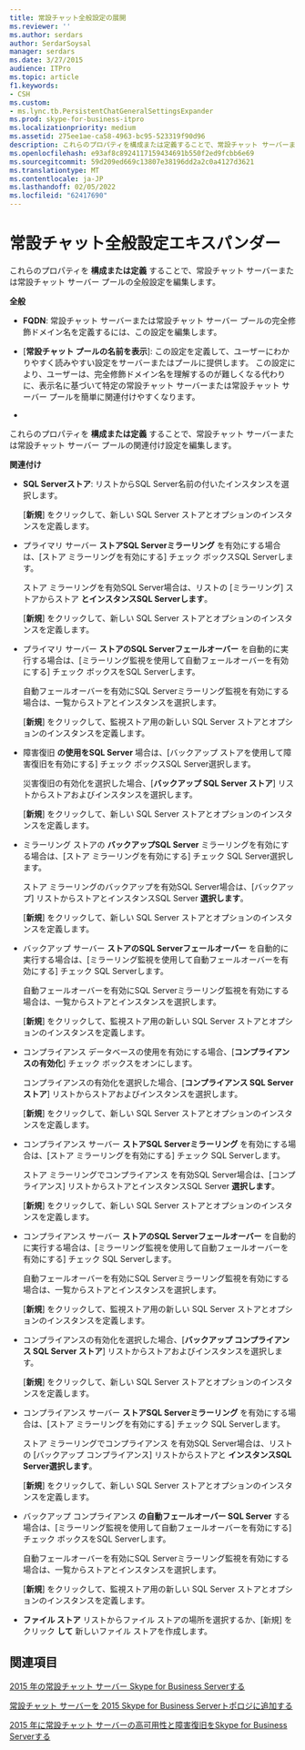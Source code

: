 ```yaml
---
title: 常設チャット全般設定の展開
ms.reviewer: ''
ms.author: serdars
author: SerdarSoysal
manager: serdars
ms.date: 3/27/2015
audience: ITPro
ms.topic: article
f1.keywords:
- CSH
ms.custom:
- ms.lync.tb.PersistentChatGeneralSettingsExpander
ms.prod: skype-for-business-itpro
ms.localizationpriority: medium
ms.assetid: 275ee1ae-ca58-4963-bc95-523319f90d96
description: これらのプロパティを構成または定義することで、常設チャット サーバーまたは常設チャット サーバー プールの全般設定を編集します。
ms.openlocfilehash: e93af8c8924117159434691b550f2ed9fcbb6e69
ms.sourcegitcommit: 59d209ed669c13807e38196dd2a2c0a4127d3621
ms.translationtype: MT
ms.contentlocale: ja-JP
ms.lasthandoff: 02/05/2022
ms.locfileid: "62417690"
---
```

# <a name="persistent-chat-general-settings-expander"></a>常設チャット全般設定エキスパンダー
 
これらのプロパティを **構成または定義** することで、常設チャット サーバーまたは常設チャット サーバー プールの全般設定を編集します。
  
 **全般**
  
- **FQDN**: 常設チャット サーバーまたは常設チャット サーバー プールの完全修飾ドメイン名を定義するには、この設定を編集します。
    
- [**常設チャット プールの名前を表示**]: この設定を定義して、ユーザーにわかりやすく読みやすい設定をサーバーまたはプールに提供します。 この設定により、ユーザーは、完全修飾ドメイン名を理解するのが難しくなる代わりに、表示名に基づいて特定の常設チャット サーバーまたは常設チャット サーバー プールを簡単に関連付けやすくなります。
    
- [**常設チャットのポート**]: 常設チャットに使用するポートを指定します。
    
これらのプロパティを **構成または定義** することで、常設チャット サーバーまたは常設チャット サーバー プールの関連付け設定を編集します。
  
 **関連付け**
  
- **SQL Serverストア**: リストからSQL Server名前の付いたインスタンスを選択します。
    
    [**新規**] をクリックして、新しい SQL Server ストアとオプションのインスタンスを定義します。
    
- プライマリ サーバー **ストアSQL Serverミラーリング** を有効にする場合は、[ストア ミラーリングを有効にする] チェック ボックスSQL Serverします。
    
    ストア ミラーリングを有効SQL Server場合は、リストの [ミラーリング] ストアからストア **とインスタンスSQL Serverします**。
    
    [**新規**] をクリックして、新しい SQL Server ストアとオプションのインスタンスを定義します。
    
- プライマリ サーバー **ストアのSQL Serverフェールオーバー** を自動的に実行する場合は、[ミラーリング監視を使用して自動フェールオーバーを有効にする] チェック ボックスをSQL Serverします。
    
    自動フェールオーバーを有効にSQL Serverミラーリング監視を有効にする場合は、一覧からストアとインスタンスを選択します。
    
    [**新規**] をクリックして、監視ストア用の新しい SQL Server ストアとオプションのインスタンスを定義します。
    
- 障害復旧 **の使用をSQL Server** 場合は、[バックアップ ストアを使用して障害復旧を有効にする] チェック ボックスSQL Server選択します。
    
    災害復旧の有効化を選択した場合、[**バックアップ SQL Server ストア**] リストからストアおよびインスタンスを選択します。
    
    [**新規**] をクリックして、新しい SQL Server ストアとオプションのインスタンスを定義します。
    
- ミラーリング ストアの **バックアップSQL Server** ミラーリングを有効にする場合は、[ストア ミラーリングを有効にする] チェック SQL Server選択します。
    
    ストア ミラーリングのバックアップを有効SQL Server場合は、[バックアップ] リストからストアとインスタンスSQL Server **選択します**。
    
    [**新規**] をクリックして、新しい SQL Server ストアとオプションのインスタンスを定義します。
    
- バックアップ サーバー **ストアのSQL Serverフェールオーバー** を自動的に実行する場合は、[ミラーリング監視を使用して自動フェールオーバーを有効にする] チェック SQL Serverします。
    
    自動フェールオーバーを有効にSQL Serverミラーリング監視を有効にする場合は、一覧からストアとインスタンスを選択します。
    
    [**新規**] をクリックして、監視ストア用の新しい SQL Server ストアとオプションのインスタンスを定義します。
    
- コンプライアンス データベースの使用を有効にする場合、[**コンプライアンスの有効化**] チェック ボックスをオンにします。
    
    コンプライアンスの有効化を選択した場合、[**コンプライアンス SQL Server ストア**] リストからストアおよびインスタンスを選択します。
    
    [**新規**] をクリックして、新しい SQL Server ストアとオプションのインスタンスを定義します。
    
- コンプライアンス サーバー **ストアSQL Serverミラーリング** を有効にする場合は、[ストア ミラーリングを有効にする] チェック SQL Serverします。
    
    ストア ミラーリングでコンプライアンス を有効SQL Server場合は、[コンプライアンス] リストからストアとインスタンスSQL Server **選択します**。
    
    [**新規**] をクリックして、新しい SQL Server ストアとオプションのインスタンスを定義します。
    
- コンプライアンス サーバー **ストアのSQL Serverフェールオーバー** を自動的に実行する場合は、[ミラーリング監視を使用して自動フェールオーバーを有効にする] チェック SQL Serverします。
    
    自動フェールオーバーを有効にSQL Serverミラーリング監視を有効にする場合は、一覧からストアとインスタンスを選択します。
    
    [**新規**] をクリックして、監視ストア用の新しい SQL Server ストアとオプションのインスタンスを定義します。
    
- コンプライアンスの有効化を選択した場合、[**バックアップ コンプライアンス SQL Server ストア**] リストからストアおよびインスタンスを選択します。
    
    [**新規**] をクリックして、新しい SQL Server ストアとオプションのインスタンスを定義します。
    
- コンプライアンス サーバー **ストアSQL Serverミラーリング** を有効にする場合は、[ストア ミラーリングを有効にする] チェック SQL Serverします。
    
    ストア ミラーリングでコンプライアンス を有効SQL Server場合は、リストの [バックアップ コンプライアンス] リストからストアと **インスタンスSQL Server選択します**。
    
    [**新規**] をクリックして、新しい SQL Server ストアとオプションのインスタンスを定義します。
    
- バックアップ コンプライアンス **の自動フェールオーバー SQL Server** する場合は、[ミラーリング監視を使用して自動フェールオーバーを有効にする] チェック ボックスをSQL Serverします。
    
    自動フェールオーバーを有効にSQL Serverミラーリング監視を有効にする場合は、一覧からストアとインスタンスを選択します。
    
    [**新規**] をクリックして、監視ストア用の新しい SQL Server ストアとオプションのインスタンスを定義します。
    
- **ファイル ストア** リストからファイル ストアの場所を選択するか、[新規] をクリック **して** 新しいファイル ストアを作成します。
    
  [**OK**]: ダイアログでの変更を受け入れて確定します。
  
  [**キャンセル**]: 変更を破棄してダイアログを閉じます。
  
  [**ヘルプ**]: このヘルプ画面を表示します。
  
## <a name="see-also"></a>関連項目

[2015 年の常設チャット サーバー Skype for Business Serverする](../../plan-your-deployment/persistent-chat-server/persistent-chat-server.md)
  
[常設チャット サーバーを 2015 Skype for Business Serverトポロジに追加する](../../deploy/deploy-persistent-chat-server/add-persistent-chat-server.md)
  
[2015 年に常設チャット サーバーの高可用性と障害復旧をSkype for Business Serverする](../../deploy/deploy-persistent-chat-server/configure-hadr-for-persistent-chat.md)
